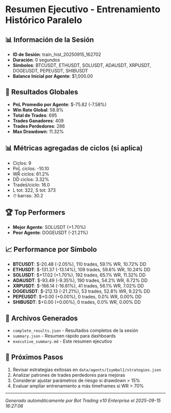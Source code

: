 # Resumen Ejecutivo - Entrenamiento Histórico Paralelo

## 📊 Información de la Sesión
- **ID de Sesión**: train_hist_20250915_162702
- **Duración**: 0 segundos
- **Símbolos**: BTCUSDT, ETHUSDT, SOLUSDT, ADAUSDT, XRPUSDT, DOGEUSDT, PEPEUSDT, SHIBUSDT
- **Balance Inicial por Agente**: $1,000.00

## 🎯 Resultados Globales
- **PnL Promedio por Agente**: $-75.82 (-7.58%)
- **Win Rate Global**: 58.8%
- **Total de Trades**: 695
- **Trades Ganadores**: 409
- **Trades Perdedores**: 286
- **Max Drawdown**: 11.32%

## 📊 Métricas agregadas de ciclos (si aplica)
- Ciclos: 9
- PnL̄ ciclos: -10.10
- WR̄ ciclos: 61.2%
- DD̄ ciclos: 3.32%
- Trades̄/ciclo: 16.0
- L tot: 322, S tot: 373
- ⏱̄ barras: 30.2


## 🏆 Top Performers
- **Mejor Agente**: SOLUSDT (+1.70%)
- **Peor Agente**: DOGEUSDT (-21.21%)

## 📈 Performance por Símbolo
- **BTCUSDT**: $-20.48 (-2.05%), 110 trades, 59.1% WR, 10.72% DD
- **ETHUSDT**: $-131.37 (-13.14%), 109 trades, 59.6% WR, 10.24% DD
- **SOLUSDT**: $+17.02 (+1.70%), 192 trades, 65.1% WR, 11.32% DD
- **ADAUSDT**: $-93.49 (-9.35%), 190 trades, 54.2% WR, 6.72% DD
- **XRPUSDT**: $-166.14 (-16.61%), 41 trades, 56.1% WR, 7.02% DD
- **DOGEUSDT**: $-212.13 (-21.21%), 53 trades, 52.8% WR, 9.22% DD
- **PEPEUSDT**: $+0.00 (+0.00%), 0 trades, 0.0% WR, 0.00% DD
- **SHIBUSDT**: $+0.00 (+0.00%), 0 trades, 0.0% WR, 0.00% DD

## 📁 Archivos Generados
- `complete_results.json` - Resultados completos de la sesión
- `summary.json` - Resumen rápido para dashboards
- `executive_summary.md` - Este resumen ejecutivo

## 🎯 Próximos Pasos
1. Revisar estrategias exitosas en `data/agents/{symbol}/strategies.json`
2. Analizar patrones de trades perdedores para mejoras
3. Considerar ajustar parámetros de riesgo si drawdown > 15%
4. Evaluar ampliar entrenamiento a más timeframes si WR > 70%

---
*Generado automáticamente por Bot Trading v10 Enterprise el 2025-09-15 16:27:06*
